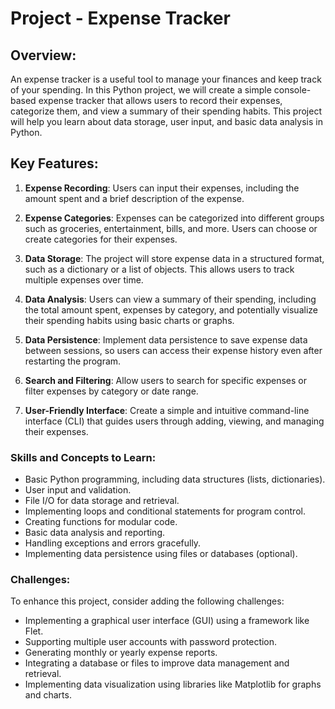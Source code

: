 # Project - Expense Tracker

## Overview:
An expense tracker is a useful tool to manage your finances and keep track of your spending. In this Python project, we will create a simple console-based expense tracker that allows users to record their expenses, categorize them, and view a summary of their spending habits. This project will help you learn about data storage, user input, and basic data analysis in Python.

## Key Features:

1. **Expense Recording**: Users can input their expenses, including the amount spent and a brief description of the expense.

2. **Expense Categories**: Expenses can be categorized into different groups such as groceries, entertainment, bills, and more. Users can choose or create categories for their expenses.

3. **Data Storage**: The project will store expense data in a structured format, such as a dictionary or a list of objects. This allows users to track multiple expenses over time.

4. **Data Analysis**: Users can view a summary of their spending, including the total amount spent, expenses by category, and potentially visualize their spending habits using basic charts or graphs.

5. **Data Persistence**: Implement data persistence to save expense data between sessions, so users can access their expense history even after restarting the program.

6. **Search and Filtering**: Allow users to search for specific expenses or filter expenses by category or date range.

7. **User-Friendly Interface**: Create a simple and intuitive command-line interface (CLI) that guides users through adding, viewing, and managing their expenses.

### Skills and Concepts to Learn:

- Basic Python programming, including data structures (lists, dictionaries).
- User input and validation.
- File I/O for data storage and retrieval.
- Implementing loops and conditional statements for program control.
- Creating functions for modular code.
- Basic data analysis and reporting.
- Handling exceptions and errors gracefully.
- Implementing data persistence using files or databases (optional).

### Challenges:

To enhance this project, consider adding the following challenges:

- Implementing a graphical user interface (GUI) using a framework like Flet.
- Supporting multiple user accounts with password protection.
- Generating monthly or yearly expense reports.
- Integrating a database or files to improve data management and retrieval.
- Implementing data visualization using libraries like Matplotlib for graphs and charts.